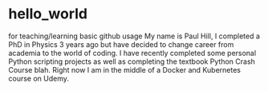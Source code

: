 # hello_world
for teaching/learning basic github usage
My name is Paul Hill, I completed a PhD in Physics 3 years ago but have decided to change career from academia to the world of coding. I have recently completed some personal Python scripting projects as well as completing the textbook Python Crash Course blah. Right now I am in the middle of a Docker and Kubernetes course on Udemy.

